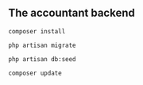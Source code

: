 ## The accountant backend

`composer install`

`php artisan migrate`

`php artisan db:seed`

`composer update`